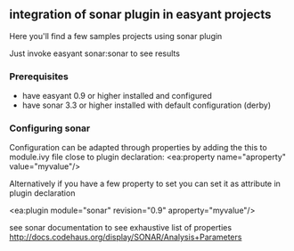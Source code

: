 ## integration of sonar plugin in easyant projects
Here you'll find a few samples projects using sonar plugin

Just invoke easyant sonar:sonar to see results

### Prerequisites ###

* have easyant 0.9 or higher installed and configured
* have sonar 3.3 or higher installed with default configuration (derby)

### Configuring sonar ###

Configuration can be adapted through properties by adding the this to module.ivy file close to plugin declaration:
<ea:property name="aproperty" value="myvalue"/> 

Alternatively if you have a few property to set you can set it as attribute in plugin declaration

<ea:plugin module="sonar" revision="0.9" aproperty="myvalue"/>

see sonar documentation to see exhaustive list of properties http://docs.codehaus.org/display/SONAR/Analysis+Parameters

